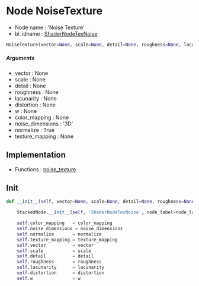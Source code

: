 # Node NoiseTexture

- Node name : 'Noise Texture'
- bl_idname : [ShaderNodeTexNoise](https://docs.blender.org/api/current/bpy.types.ShaderNodeTexNoise.html)


``` python
NoiseTexture(vector=None, scale=None, detail=None, roughness=None, lacunarity=None, distortion=None, w=None, color_mapping=None, noise_dimensions='3D', normalize=True, texture_mapping=None, node_label=None, node_color=None)
```
##### Arguments

- vector : None
- scale : None
- detail : None
- roughness : None
- lacunarity : None
- distortion : None
- w : None
- color_mapping : None
- noise_dimensions : '3D'
- normalize : True
- texture_mapping : None

## Implementation

- Functions : [noise_texture](/docs/Shader/ShaderTree.md#noise_texture)

## Init

``` python
def __init__(self, vector=None, scale=None, detail=None, roughness=None, lacunarity=None, distortion=None, w=None, color_mapping=None, noise_dimensions='3D', normalize=True, texture_mapping=None, node_label=None, node_color=None):

    StackedNode.__init__(self, 'ShaderNodeTexNoise', node_label=node_label, node_color=node_color)

    self.color_mapping   = color_mapping
    self.noise_dimensions = noise_dimensions
    self.normalize       = normalize
    self.texture_mapping = texture_mapping
    self.vector          = vector
    self.scale           = scale
    self.detail          = detail
    self.roughness       = roughness
    self.lacunarity      = lacunarity
    self.distortion      = distortion
    self.w               = w
```
